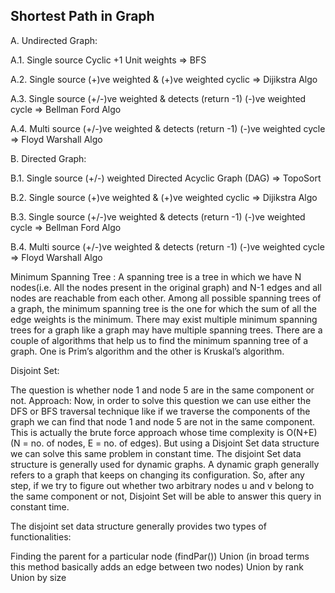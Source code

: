 

## Shortest Path in Graph

A. Undirected Graph:

A.1. Single source Cyclic +1 Unit weights => BFS

A.2. Single source (+)ve weighted & (+)ve weighted cyclic => Dijikstra Algo

A.3. Single source (+/-)ve weighted & detects (return -1) (-)ve weighted cycle => Bellman Ford Algo

A.4. Multi source (+/-)ve weighted & detects (return -1) (-)ve weighted cycle => Floyd Warshall Algo

B. Directed Graph:

B.1. Single source (+/-) weighted Directed Acyclic Graph (DAG) => TopoSort

B.2. Single source (+)ve weighted & (+)ve weighted cyclic => Dijikstra Algo

B.3. Single source (+/-)ve weighted & detects (return -1) (-)ve weighted cycle => Bellman Ford Algo

B.4. Multi source (+/-)ve weighted & detects (return -1) (-)ve weighted cycle => Floyd Warshall Algo

Minimum Spanning Tree : 
A spanning tree is a tree in which we have N nodes(i.e. All the nodes present in the original graph) and N-1 edges and all nodes are reachable from each other.
Among all possible spanning trees of a graph, the minimum spanning tree is the one for which the sum of all the edge weights is the minimum.
There may exist multiple minimum spanning trees for a graph like a graph may have multiple spanning trees.
There are a couple of algorithms that help us to find the minimum spanning tree of a graph. One is Prim’s algorithm and the other is Kruskal’s algorithm.

Disjoint Set:

The question is whether node 1 and node 5 are in the same component or not.
Approach:
Now, in order to solve this question we can use either the DFS or BFS traversal technique like if we traverse the components of the graph we can find that node 1 and node 5 are not in the same component. This is actually the brute force approach whose time complexity is O(N+E)(N = no. of nodes, E = no. of edges). 
But using a Disjoint Set data structure we can solve this same problem in constant time.
The disjoint Set data structure is generally used for dynamic graphs.
A dynamic graph generally refers to a graph that keeps on changing its configuration.
So, after any step, if we try to figure out whether two arbitrary nodes u and v belong to the same component or not, Disjoint Set will be able to answer this query in constant time.

The disjoint set data structure generally provides two types of functionalities:

Finding the parent for a particular node (findPar())
Union (in broad terms this method basically adds an edge between two nodes)
Union by rank
Union by size

